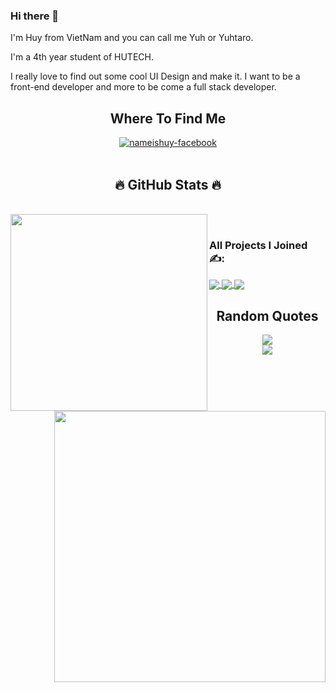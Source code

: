 ### Hi there 👋
<p>I'm Huy from VietNam and you can call me Yuh or Yuhtaro.</p>
<p>I'm a 4th year student of HUTECH.</p>
<p>I really love to find out some cool UI Design and make it. I want to be a front-end developer and more to be come a full stack developer.</p>

<h2 align="center">Where To Find Me</h2>
<div align="center">
  <a href="https://www.facebook.com/yuhtaro.it/" target="blank">
    <img src="https://img.icons8.com/bubbles/100/000000/facebook-new.png" alt="nameishuy-facebook" />
  </a>
</div>
<br />

<h2 align="center">🔥 GitHub Stats 🔥</h2>
<!-- https://github.com/anuraghazra/github-readme-stats -->
<br />
<div align=center>
  <a href="#" title="nameishuy">
    <img width="315" align="left" src="https://github-readme-stats.vercel.app/api/top-langs/?username=nameishuy&layout=compact" />
  </a>
  <a href="#" title="nameishuy">
    <img align="right" width="434" src="https://github-readme-stats.vercel.app/api?username=nameishuy&show_icons=true&theme=react&border_color=61dafb&hide_border=true" />
  </a>
</div>

<br />

### All Projects I Joined ✍️:

<a href="https://github.com/nameishuy/BookWeb">
  <img align="center" src="https://github-readme-stats.vercel.app/api/pin/?username=nameishuy&repo=BookWeb" />
</a>
<a href="https://github.com/SenFn/ProjectWebASP.Net">
  <img align="center" src="https://github-readme-stats.vercel.app/api/pin/?username=SenFn&repo=ProjectWebASP.Net" />
</a>

<a href="https://github.com/nameishuy/WeCooked_App">
  <img align="center" src="https://github-readme-stats.vercel.app/api/pin/?username=nameishuy&repo=WeCooked_App" />
</a>
<br/>
<h2 align="center">Random Quotes</h2>
<div align="center"> 
  <img src="https://github-readme-quotes.herokuapp.com/quote?theme=dark&animation=grow_out_in&layout=churchill&font=Redressed"/>
</div>
<div align="center">
  <img src="https://i.pinimg.com/originals/2a/4b/64/2a4b64142ad808bfe4bf8d028cb3abce.gif"/>
</div>

